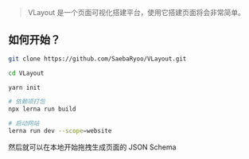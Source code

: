 > VLayout 是一个页面可视化搭建平台，使用它搭建页面将会非常简单。

## 如何开始？

```bash
git clone https://github.com/SaebaRyoo/VLayout.git

cd VLayout

yarn init

# 依赖项打包
npx lerna run build

# 启动网站
lerna run dev --scope=website
```

然后就可以在本地开始拖拽生成页面的 JSON Schema
